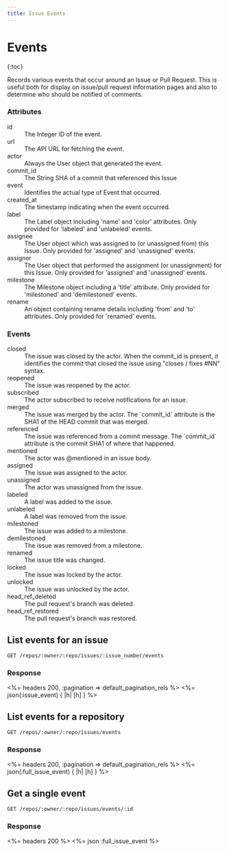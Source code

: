 ```yaml
---
title: Issue Events
---
```


# Events

{:toc}

Records various events that occur around an Issue or Pull Request. This is
useful both for display on issue/pull request information pages and also to
determine who should be notified of comments.

### Attributes

<dl>
  <dt>id</dt>
  <dd>The Integer ID of the event.</dd>

  <dt>url</dt>
  <dd>The API URL for fetching the event.</dd>

  <dt>actor</dt>
  <dd>Always the User object that generated the event.</dd>

  <dt>commit_id</dt>
  <dd>The String SHA of a commit that referenced this Issue</dd>

  <dt>event</dt>
  <dd>Identifies the actual type of Event that occurred.</dd>

  <dt>created_at</dt>
  <dd>The timestamp indicating when the event occurred.</dd>

  <dt>label</dt>
  <dd>The Label object including 'name' and 'color' attributes. Only provided for 'labeled'
  and 'unlabeled' events.</dd>

  <dt>assignee</dt>
  <dd>The User object which was assigned to (or unassigned from) this Issue. Only provided for 'assigned' and 'unassigned' events.</dd>

  <dt>assigner</dt>
  <dd>The User object that performed the assignment (or unassignment) for this Issue. Only provided for 'assigned' and 'unassigned' events.</dd>

  <dt>milestone</dt>
  <dd>The Milestone object including a 'title' attribute. Only provided for 'milestoned' and
  'demilestoned' events.</dd>

  <dt>rename</dt>
  <dd>An object containing rename details including 'from' and 'to' attributes. Only
  provided for 'renamed' events.</dd>
</dl>

### Events

<dl>
  <dt>closed</dt>
  <dd>The issue was closed by the actor. When the commit_id is present, it
  identifies the commit that closed the issue using "closes / fixes #NN"
  syntax.</dd>


  <dt>reopened</dt>
  <dd>The issue was reopened by the actor.</dd>

  <dt>subscribed</dt>
  <dd>The actor subscribed to receive notifications for an issue.</dd>

  <dt>merged</dt>
  <dd>The issue was merged by the actor. The `commit_id` attribute is the SHA1 of
  the HEAD commit that was merged.</dd>

  <dt>referenced</dt>
  <dd>The issue was referenced from a commit message. The `commit_id` attribute is
  the commit SHA1 of where that happened.</dd>

  <dt>mentioned</dt>
  <dd>The actor was @mentioned in an issue body.</dd>

  <dt>assigned</dt>
  <dd>The issue was assigned to the actor.</dd>

  <dt>unassigned</dt>
  <dd>The actor was unassigned from the issue.</dd>

  <dt>labeled</dt>
  <dd>A label was added to the issue.</dd>

  <dt>unlabeled</dt>
  <dd>A label was removed from the issue.</dd>

  <dt>milestoned</dt>
  <dd>The issue was added to a milestone.</dd>

  <dt>demilestoned</dt>
  <dd>The issue was removed from a milestone.</dd>

  <dt>renamed</dt>
  <dd>The issue title was changed.</dd>

  <dt>locked</dt>
  <dd>The issue was locked by the actor.</dd>

  <dt>unlocked</dt>
  <dd>The issue was unlocked by the actor.</dd>

  <dt>head_ref_deleted</dt>
  <dd>The pull request's branch was deleted.</dd>

  <dt>head_ref_restored</dt>
  <dd>The pull request's branch was restored.</dd>
</dl>

## List events for an issue

    GET /repos/:owner/:repo/issues/:issue_number/events

### Response

<%= headers 200, :pagination => default_pagination_rels %>
<%= json(:issue_event) { |h| [h] } %>

## List events for a repository

    GET /repos/:owner/:repo/issues/events

### Response

<%= headers 200, :pagination => default_pagination_rels %>
<%= json(:full_issue_event) { |h| [h] } %>

## Get a single event

    GET /repos/:owner/:repo/issues/events/:id

### Response

<%= headers 200 %>
<%= json :full_issue_event %>
